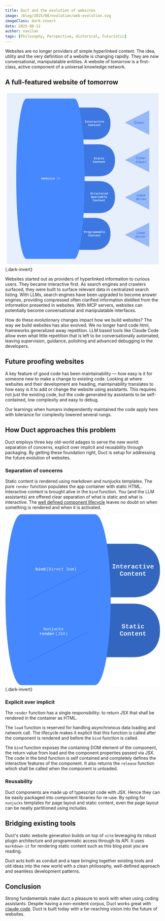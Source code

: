 ```yaml
---
title: Duct and the evolution of websites
image: /blog/2025/08/evolution/web-evolution.svg
imageClass: dark-invert
date: 2025-08-11
author: navilan
tags: [Philosophy, Perspective, Historical, Futuristic]
---
```



Websites are no longer providers of simple hyperlinked content. The idea, utility and the very definition of a website is changing rapidly. They are now conversational, manipulatable entities. A website of tomorrow is a first-class, active component of a universal knowledge network.

<!--more-->

## A full-featured website of tomorrow

[![A Website](./evolution/web-evolution.svg)](./evolution/web-evolution.png) {.dark-invert}

Websites started out as providers of hyperlinked information to curious users. They became interactive first. As search engines and crawlers surfaced, they were built to surface relevant data in centralized search listing. With LLMs, search engines have been upgraded to become answer engines, providing compressed often clarified information distilled from the information presented in websites. With MCP servers, websites can potentially become conversational and manipulatable interfaces.

How do these evolutionary changes impact how we build websites? The way we build websites has also evolved. We no longer hand code html, frameworks generalized away repetition. LLM based tools like Claude Code allow even what little repetition that is left to be conversationally automated, leaving supervision, guidance, polishing and advanced debugging to the developers.

## Future proofing websites

A key feature of good code has been maintainability &mdash; how easy is it for someone new to make a change to existing code. Looking at where websites and their development are heading, maintainability translates to how easy is it to add or change the website using assistants. This requires not just the existing code, but the code generated by assistants to be self-contained, low complexity and easy to debug.

Our learnings when humans independently maintained the code apply here with tolerance for complexity lowered several rungs.

## How Duct approaches this problem

Duct employs three key old-world adages to serve the new world: separation of concerns, explicit over implicit and reusability through packaging. By getting these foundation right, Duct is setup for addressing the future evolution of websites.

### Separation of concerns

Static content is rendered using markdown and nunjucks templates. The pure `render` function populates the app container with static HTML. Interactive content is brought alive in the `bind` function. You (and the LLM assistants) are offered clear separation of what is static and what is interactive. The [well defined component lifecycle][lifecycle] leaves no doubt on when something is rendered and when it is activated.

[lifecycle]: /blog/2025/08/understanding-duct-lifecycle

![Duct - Separation of Concerns](./evolution/evolution-duct-concerns.svg) {.dark-invert}

### Explicit over implicit

The `render` function has a single responsibility: to return JSX that shall be rendered in the container as HTML.

The `load` function is reserved for handling asynchronous data loading and network call. The lifecycle makes it explicit that this function is called after the component is rendered and before the `bind` function is called.

The `bind` function exposes the containing DOM element of the component, the return value from load and the component properties passed via JSX. The code in the bind function is self contained and completely defines the interactive features of the component. It also returns the `release` function which shall be called when the component is unloaded.

### Reusability

Duct components are made up of typescript code with JSX. Hence they can be easily packaged into component libraries for re-use. By opting for `nunjucks` templates for page layout and static content, even the page layout can be neatly partitioned using includes.

## Bridging existing tools

Duct's static website generation builds on top of `vite` leveraging its robust plugin architecture and programmatic access through its API. It uses `markdown-it` for rendering static content such as this blog post you are reading.

Duct acts both as conduit and a tape bringing together existing tools and old ideas into the new world with a clean philosophy, well-defined approach and seamless development patterns.

## Conclusion

Strong fundamentals make duct a pleasure to work with when using coding assistants. Despite having a non-existent corpus, Duct works great with [claude code][Claude]. Duct is built today with a far-reaching vision into the future of websites.

[Claude]: /docs/claude-code